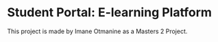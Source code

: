 # Student Portal: E-learning Platform

This project is made by Imane Otmanine as a Masters 2 Project. 
